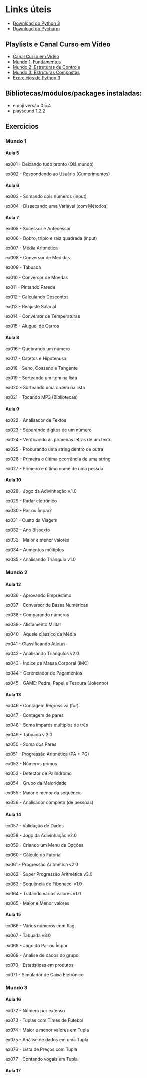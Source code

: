# Links úteis

- [Download do Python 3](https://www.python.org/downloads/)
- [Download do Pycharm](https://www.jetbrains.com/pycharm/download/)


## Playlists e Canal Curso em Vídeo

- [Canal Curso em Vídeo](https://www.youtube.com/cursoemvideo)
- [Mundo 1: Fundamentos](https://www.youtube.com/playlist?list=PLHz_AreHm4dlKP6QQCekuIPky1CiwmdI6)
- [Mundo 2: Estruturas de Controle](https://www.youtube.com/playlist?list=PLHz_AreHm4dk_nZHmxxf_J0WRAqy5Czye)
- [Mundo 3: Estruturas Compostas](https://www.youtube.com/watch?v=0LB3FSfjvao&list=PLHz_AreHm4dksnH2jVTIVNviIMBVYyFnH)
- [Exercícios de Python 3](https://www.youtube.com/watch?v=nIHq1MtJaKs&list=PLHz_AreHm4dm6wYOIW20Nyg12TAjmMGT-)


## Bibliotecas/módulos/packages instaladas:

- emoji versão 0.5.4
- playsound 1.2.2



## Exercícios

### Mundo 1

#### Aula 5

ex001 - Deixando tudo pronto (Olá mundo)

ex002 - Respondendo ao Usuário (Cumprimentos)

#### Aula 6
ex003 - Somando dois números (input)

ex004 - Dissecando uma Variável (com Métodos)


#### Aula 7

ex005 - Sucessor e Antecessor

ex006 - Dobro, triplo e raiz quadrada (input) 

ex007 - Média Aritmética

ex008 - Conversor de Medidas

ex009 - Tabuada

ex010 - Conversor de Moedas

ex011 - Pintando Parede

ex012 - Calculando Descontos

ex013 - Reajuste Salarial

ex014 - Conversor de Temperaturas

ex015 - Aluguel de Carros


#### Aula 8

ex016 - Quebrando um número

ex017 - Catetos e Hipotenusa

ex018 - Seno, Cosseno e Tangente

ex019 - Sorteando um item na lista

ex020 - Sorteando uma ordem na lista

ex021 - Tocando MP3 (Bibliotecas)


#### Aula 9

ex022 - Analisador de Textos

ex023 - Separando dígitos de um número

ex024 - Verificando as primeiras letras de um texto

ex025 - Procurando uma string dentro de outra

ex026 - Primeira e última ocorrência de uma string

ex027 - Primeiro e último nome de uma pessoa


#### Aula 10

ex028 - Jogo da Adivinhação v.1.0

ex029 - Radar eletrônico

ex030 - Par ou Ímpar?

ex031 - Custo da Viagem

ex032 - Ano Bissexto

ex033 - Maior e menor valores

ex034 - Aumentos múltiplos

ex035 - Analisando Triângulo v1.0


### Mundo 2

#### Aula 12

ex036 - Aprovando Empréstimo

ex037 - Conversor de Bases Numéricas

ex038 - Comparando números

ex039 - Alistamento Militar

ex040 - Aquele clássico da Média

ex041 - Classificando Atletas

ex042 - Analisando Triângulos v2.0

ex043 - Índice de Massa Corporal (IMC)

ex044 - Gerenciador de Pagamentos

ex045 - GAME: Pedra, Papel e Tesoura (Jokenpo)


#### Aula 13

ex046 - Contagem Regressiva (for)

ex047 - Contagem de pares

ex048 - Soma ímpares múltiplos de três

ex049 - Tabuada v.2.0

ex050 - Soma dos Pares

ex051 - Progressão Aritmética (PA + PG)

ex052 - Números primos

ex053 - Detector de Palíndromo

ex054 - Grupo da Maioridade

ex055 - Maior e menor da sequência

ex056 - Analisador completo (de pessoas)


#### Aula 14

ex057 - Validação de Dados

ex058 - Jogo da Adivinhação v2.0

ex059 - Criando um Menu de Opções

ex060 - Cálculo do Fatorial

ex061 - Progressão Aritmética v2.0

ex062 - Super Progressão Aritmética v3.0

ex063 - Sequência de Fibonacci v1.0

ex064 - Tratando vários valores v1.0

ex065 - Maior e Menor valores


#### Aula 15

ex066 - Vários números com flag

ex067 - Tabuada v3.0

ex068 - Jogo do Par ou Ímpar

ex069 -  Análise de dados do grupo

ex070 - Estatísticas em produtos

ex071 - Simulador de Caixa Eletrônico


### Mundo 3

#### Aula 16

ex072 - Número por extenso

ex073 - Tuplas com Times de Futebol

ex074 - Maior e menor valores em  Tupla

ex075 - Análise de dados em uma Tupla

ex076 - Lista de Preços com Tupla

ex077 - Contando vogais em Tupla


#### Aula 17
